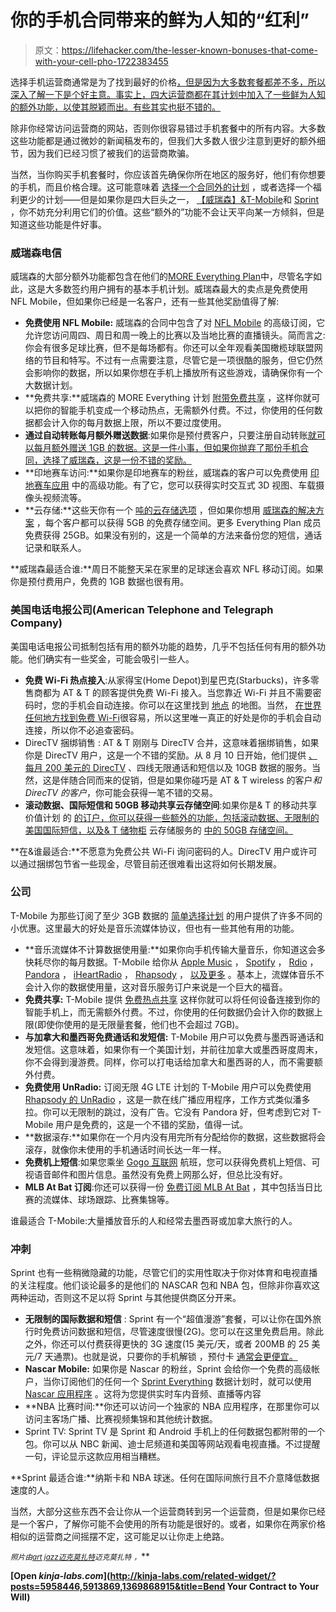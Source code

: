# 你的手机合同带来的鲜为人知的“红利”

> 原文：<https://lifehacker.com/the-lesser-known-bonuses-that-come-with-your-cell-pho-1722383455>

选择手机运营商通常是为了找到最好的价格[，但是因为大多数套餐都差不多，所以深入了解一下是个好主意。事实上，四大运营商都在其计划中加入了一些鲜为人知的额外功能，以使其脱颖而出。有些其实也挺不错的。](https://lifehacker.com/this-interactive-tool-helps-you-pick-the-right-cellphon-1712135230)



除非你经常访问运营商的网站，否则你很容易错过手机套餐中的所有内容。大多数这些功能都是通过微妙的新闻稿发布的，但我们大多数人很少注意到更好的额外细节，因为我们已经习惯了被我们的运营商欺骗。

当然，当你购买手机套餐时，你应该首先确保你所在地区的服务好，他们有你想要的手机，而且价格合理。这可能意味着 [选择一个合同外的计划](http://lifehacker.com/i-finally-switched-to-an-off-contract-phone-plan-and-i-1660766249) ，或者选择一个福利更少的计划——但是如果你是四大巨头之一， [【威瑞森】](http://www.verizonwireless.com/)[&](http://www.att.com/)[T-Mobile](http://explore.t-mobile.com/)和 [Sprint](https://www.sprint.com/) ，你不妨充分利用它们的价值。这些“额外的”功能不会让天平向某一方倾斜，但是知道这些功能是件好事。

### 威瑞森电信

威瑞森的大部分额外功能都包含在他们的[MORE Everything Plan](http://www.verizonwireless.com/landingpages/more-everything/)中，尽管名字如此，这是大多数签约用户拥有的基本手机计划。威瑞森最大的卖点是免费使用 NFL Mobile，但如果你已经是一名客户，还有一些其他奖励值得了解:

*   **免费使用 NFL Mobile:** 威瑞森的合同中包含了对 [NFL Mobile](http://www.verizonwireless.com/mobile-living/inside/nfl/) 的高级订阅，它允许您访问周四、周日和周一晚上的比赛以及当地比赛的直播镜头。简而言之:你会有很多足球比赛，但不是每场都有。你还可以全年观看美国橄榄球联盟网络的节目和特写。不过有一点需要注意，尽管它是一项很酷的服务，但它仍然会影响你的数据，所以如果你想在手机上播放所有这些游戏，请确保你有一个大数据计划。
*   **免费共享:**威瑞森的 MORE Everything 计划 [附带免费共享](http://www.verizonwireless.com/support/more-everything-plan-faqs/) ，这样你就可以把你的智能手机变成一个移动热点，无需额外付费。不过，你使用的任何数据都会计入你的每月数据上限，所以不要过度使用。
*   **通过自动转账每月额外赠送数据**:如果你是预付费客户，只要注册自动转账[就可以每月额外赠送 1GB 的数据。这是一件小事，但如果你抛弃了那份手机合同，选择了威瑞森，这是一份不错的奖励。](http://www.verizonwireless.com/prepaid/)
*   **印地赛车访问:**如果你是印地赛车的粉丝，威瑞森的客户可以免费使用 [印地赛车应用](http://www.verizonwireless.com/mobile-living/inside/indycar/) 中的高级功能。有了它，您可以获得实时交互式 3D 视图、车载摄像头视频流等。
*   **云存储:**这些天你有一个 [吨的云存储选项](http://lifehacker.com/five-best-cloud-storage-providers-614393607) ，但如果你想用 [威瑞森的解决方案](http://www.verizonwireless.com/wcms/consumer/products/verizon-cloud.html) ，每个客户都可以获得 5GB 的免费存储空间。更多 Everything Plan 成员免费获得 25GB。如果没有别的，这是一个简单的方法来备份您的短信，通话记录和联系人。

**威瑞森最适合谁:**周日不能整天呆在家里的足球迷会喜欢 NFL 移动订阅。如果你是预付费用户，免费的 1GB 数据也很有用。

### 美国电话电报公司(American Telephone and Telegraph Company)

美国电话电报公司抵制包括有用的额外功能的趋势，几乎不包括任何有用的额外功能。他们确实有一些奖金，可能会吸引一些人。

*   **免费 Wi-Fi 热点接入**:从家得宝(Home Depot)到星巴克(Starbucks)，许多零售商都为 AT & T 的顾客提供免费 Wi-Fi 接入。当您靠近 Wi-Fi 并且不需要密码时，您的手机会自动连接。你可以在这里找到 [地点](https://www.att.com/shop/wireless/wifi.html) 的地图。当然， [在世界任何地方找到免费 Wi-Fi](https://lifehacker.com/wifimapper-helps-you-find-free-wi-fi-anywhere-in-the-wo-1704593993)很容易，所以这里唯一真正的好处是你的手机会自动连接，所以你不必追查密码。
*   DirecTV 捆绑销售 : AT & T 刚刚与 DirecTV 合并，这意味着捆绑销售，如果你是 DirecTV 用户，这是一个不错的奖励。从 8 月 10 日开始，他们提供 [、每月 200 美元的 DirecTV](http://arstechnica.com/business/2015/08/att-rolls-out-directv-strategy-more-bundles-and-contracts/) 、四线无限通话和短信以及 10GB 数据的服务。当然，这是伴随合同而来的促销，但是如果你碰巧是 AT & T wireless 的客户*和 DirecTV 的客户*，你可能会获得一笔不错的交易。
*   **滚动数据、国际短信和 50GB 移动共享云存储空间**:如果你是& T 的移动共享价值计划 的 [的订户，你可以获得一些额外的功能，包括滚动数据、无限制的美国国际短信，以及& T 储物柜](http://www.att.com/shop/wireless/data-plans.html) 云存储服务的 [中的 50GB 存储空间。](http://www.att.com/shop/apps/att-locker.html)

**在&谁最适合:**不愿意为免费公共 Wi-Fi 询问密码的人。DirecTV 用户或许可以通过捆绑包节省一些现金，尽管目前还很难看出这将如何长期发展。

### 公司

T-Mobile 为那些订阅了至少 3GB 数据的 [简单选择计划](http://explore.t-mobile.com/3countryplan) 的用户提供了许多不同的小优惠。这里最大的好处是音乐流媒体协议，但也有一些其他有用的功能。

*   **音乐流媒体不计算数据使用量:**如果你向手机传输大量音乐，你知道这会多快耗尽你的每月数据。T-Mobile 给你从 [Apple Music](https://www.apple.com/music/) ， [Spotify](https://www.spotify.com/us/) ， [Rdio](http://www.rdio.com/) ， [Pandora](http://www.pandora.com/) ， [iHeartRadio](http://www.iheart.com/) ， [Rhapsody](http://www.rhapsody.com/) ， [以及更多](http://www.t-mobile.com/offer/free-music-streaming.html) 。基本上，流媒体音乐不会计入你的数据使用量，这对音乐服务订户来说是一个巨大的福音。
*   **免费共享:** T-Mobile 提供 [免费热点共享](http://offers.t-mobile.com/tethering/admin/faq.jsp) 这样你就可以将任何设备连接到你的智能手机上，而无需额外付费。不过，你使用的任何数据仍会计入你的数据上限(即使你使用的是无限量套餐，他们也不会超过 7GB)。
*   **与加拿大和墨西哥免费通话和发短信:** T-Mobile 用户可以免费与墨西哥通话和发短信。这意味着，如果你有一个美国计划，并前往加拿大或墨西哥度周末，你不会得到漫游费。同样，你可以打电话给加拿大和墨西哥的人，而不需要额外付费。
*   **免费使用 UnRadio:** 订阅无限 4G LTE 计划的 T-Mobile 用户可以免费使用 [Rhapsody 的 UnRadio](http://www.rhapsody.com/unradio) ，这是一款在线广播应用程序，工作方式类似潘多拉。你可以无限制的跳过，没有广告。它没有 Pandora 好，但考虑到它对 T-Mobile 用户是免费的，这是一个不错的奖励，值得一试。
*   **数据滚存:**如果你在一个月内没有用完所有分配给你的数据，这些数据将会滚存，就像你未使用的手机通话时间长达一年一样。
*   **免费机上短信**:如果您乘坐 [Gogo 互联网](https://www.gogoair.com/gogo/cms/airlines.do) 航班，您可以获得免费机上短信、可视语音邮件和图片信息。虽然没有免费上网那么好，但总比没有好。
*   **MLB At Bat 订阅**:你还可以获得一份 [免费订阅 MLB At Bat](http://www.t-mobile.com/mlb.html?clickid=3uNTjPyDV1lT0tEV-oQGFRzhUkXwvLytMWfYX80&cmpid=WTR_AF_AQ_PR_189313&irpid=10078&iradid=189313&irgwc=1) ，其中包括当日比赛的流媒体、球场跟踪、比赛集锦等。

谁最适合 T-Mobile:大量播放音乐的人和经常去墨西哥或加拿大旅行的人。

### 冲刺

Sprint 也有一些稍微隐藏的功能，尽管它们的实用性取决于你对体育和电视直播的关注程度。他们谈论最多的是他们的 NASCAR 包和 NBA 包，但除非你喜欢这两种运动，否则这不足以将 Sprint 与其他提供商区分开来。

*   **无限制的国际数据和短信** : Sprint 有一个“超值漫游”套餐，可以让你在国外旅行时免费访问数据和短信，尽管速度很慢(2G)。您可以在这里免费启用。除此之外，你还可以付费获得更快的 3G 速度(15 美元/天，或者 200MB 的 25 美元/7 天通票)。也就是说，只要你的手机解锁 ，预付卡 [通常会更便宜。](http://lifehacker.com/how-can-i-save-money-on-my-smartphone-bill-when-traveli-5974153)
*   **Nascar Mobile:** 如果你是 Nascar 的粉丝，Sprint 会给你一个免费的高级帐户，当你订阅他们的任何一个 [Sprint Everything](http://m.sprint.com/shop/mobile/shop/plan/plan_wall.jsp) 数据计划时，就可以使用[Nascar 应用程序](http://www.nascar.com/en_us/nascar-mobile-products.html) 。这将为您提供实时车内音频、直播等内容
*   **NBA 比赛时间:**你还可以访问一个独家的 NBA 应用程序，在那里你可以访问主客场广播、比赛视频集锦和其他统计数据。
*   Sprint TV: Sprint TV 是 Sprint 和 Android 手机上的任何数据包都附带的一个包。你可以从 NBC 新闻、迪士尼频道和美国等网站观看电视直播。不过提醒一句，评论显示这款应用相当糟糕。

**Sprint 最适合谁:**纳斯卡和 NBA 球迷。任何在国际间旅行且不介意降低数据速度的人。

当然，大部分这些东西不会让你从一个运营商转到另一个运营商，但是如果你已经是一个客户，了解你可能不会使用的所有功能是很好的。或者，如果你在两家价格相似的运营商之间摇摆不定，这可能足以让你走上绝路。

<small>*照片由*</small>[<small>*art jazz*</small>](http://www.shutterstock.com/pic-248871385/stock-photo-hand-holding-smartphone-with-drawn-icons-on-green-natural-background.html?src=IARpJSSQHMd4XYpDBwv6cA-1-8)<small></small>*[<small>*迈克莫扎特*</small>](https://www.flickr.com/photos/jeepersmedia/13943390805/in/photolist-nf8wiK-P7SaJ-oozUDA-o77LJV-oop7YQ-o77C7f-o77Cts-ook81i-kYXdUT-omzpPY-oozUqQ-o3dsrr-91nfv7-oozUxo-oqnfKx-o6oAh5-o3vFeR-o5hX3B-o3oRkd-o1tij5-o3pLdE-cuWbyA-9gYEi8-o77Cih-ozQiyD-5adwet-9bavED-nL2bEx-nf8z6i-orvCtd-nL2b4H-oN6k7M-oiC5gx-oiC4Yt-ozU1M7-ozU1MC-oA79t6-aytU1F-o1titJ-otvWcy-oc3Uz2-ovimMF-oNnjYc-oNnjPe-oN6nnt-oNkyTN-otvVEw-oS5dQN-qNaz7z-oAjf8w)<small></small>*<small>*迈克莫扎特*</small> <small>*，*</small>**

**[Open *kinja-labs.com*](http://kinja-labs.com/related-widget/?posts=5958446,5913869,1369868915&title=Bend Your Contract to Your Will)**